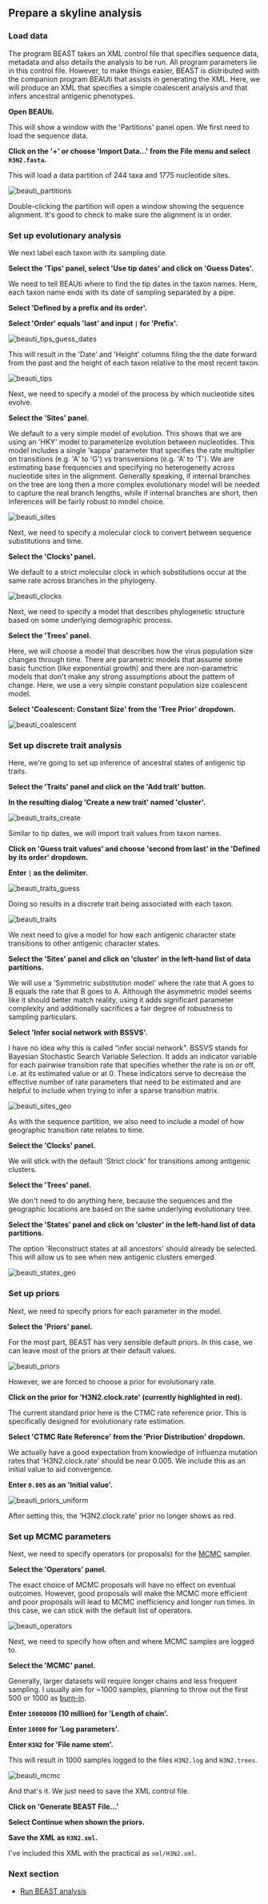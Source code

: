 ## Prepare a skyline analysis

### Load data

The program BEAST takes an XML control file that specifies sequence data, metadata and also details the analysis to be run.
All program parameters lie in this control file.
However, to make things easier, BEAST is distributed with the companion program BEAUti that assists in generating the XML.
Here, we will produce an XML that specifies a simple coalescent analysis and that infers ancestral antigenic phenotypes.

**Open BEAUti.**

This will show a window with the 'Partitions' panel open.
We first need to load the sequence data.

**Click on the '+' or choose 'Import Data...' from the File menu and select `H3N2.fasta`.**

This will load a data partition of 244 taxa and 1775 nucleotide sites.

![beauti_partitions](images/beauti_partitions.png)

Double-clicking the partition will open a window showing the sequence alignment.
It's good to check to make sure the alignment is in order.

### Set up evolutionary analysis

We next label each taxon with its sampling date.

**Select the 'Tips' panel, select 'Use tip dates' and click on 'Guess Dates'.**

We need to tell BEAUti where to find the tip dates in the taxon names.
Here, each taxon name ends with its date of sampling separated by a pipe.

**Select 'Defined by a prefix and its order'.**

**Select 'Order' equals 'last' and input `|` for 'Prefix'.**

![beauti_tips_guess_dates](images/beauti_tips_guess_dates.png)

This will result in the 'Date' and 'Height' columns filing the the date forward from the past and the height of each taxon relative to the most recent taxon.

![beauti_tips](images/beauti_tips.png)

Next, we need to specify a model of the process by which nucleotide sites evolve.

**Select the 'Sites' panel.**

We default to a very simple model of evolution.
This shows that we are using an 'HKY' model to parameterize evolution between nucleotides.
This model includes a single 'kappa' parameter that specifies the rate multiplier on transitions (e.g. 'A' to 'G') vs transversions (e.g. 'A' to 'T').
We are estimating base frequencies and specifying no heterogeneity across nucleotide sites in the alignment.
Generally speaking, if internal branches on the tree are long then a more complex evolutionary model will be needed to capture the real branch lengths, while if internal branches are short, then inferences will be fairly robust to model choice.

![beauti_sites](images/beauti_sites.png)

Next, we need to specify a molecular clock to convert between sequence substitutions and time.

**Select the 'Clocks' panel.**

We default to a strict molecular clock in which substitutions occur at the same rate across branches in the phylogeny.

![beauti_clocks](images/beauti_clocks.png)

Next, we need to specify a model that describes phylogenetic structure based on some underlying demographic process.

**Select the 'Trees' panel.**

Here, we will choose a model that describes how the virus population size changes through time.
There are parametric models that assume some basic function (like exponential growth) and there are non-parametric models that don't make any strong assumptions about the pattern of change.
Here, we use a very simple constant population size coalescent model.

**Select 'Coalescent: Constant Size' from the 'Tree Prior' dropdown.**

![beauti_coalescent](images/beauti_coalescent.png)

### Set up discrete trait analysis

Here, we're going to set up inference of ancestral states of antigenic tip traits.

**Select the 'Traits' panel and click on the 'Add trait' button.**

**In the resulting dialog 'Create a new trait' named 'cluster'.**

![beauti_traits_create](images/beauti_traits_create.png)

Similar to tip dates, we will import trait values from taxon names.

**Click on 'Guess trait values' and choose 'second from last' in the 'Defined by its order' dropdown.**

**Enter `|` as the delimiter.**

![beauti_traits_guess](images/beauti_traits_guess.png)

Doing so results in a discrete trait being associated with each taxon.

![beauti_traits](images/beauti_traits.png)

We next need to give a model for how each antigenic character state transitions to other antigenic character states.

**Select the 'Sites' panel and click on 'cluster' in the left-hand list of data partitions.**

We will use a 'Symmetric substitution model' where the rate that A goes to B equals the rate that B goes to A.
Although the asymmetric model seems like it should better match reality, using it adds significant parameter complexity and additionally sacrifices a fair degree of robustness to sampling particulars.

**Select 'Infer social network with BSSVS'.**

I have no idea why this is called "infer social network".
BSSVS stands for Bayesian Stochastic Search Variable Selection.
It adds an indicator variable for each pairwise transition rate that specifies whether the rate is on or off, i.e. at its estimated value or at 0.
These indicators serve to decrease the effective number of rate parameters that need to be estimated and are helpful to include when trying to infer a sparse transition matrix.

![beauti_sites_geo](images/beauti_sites_antigenic.png)

As with the sequence partition, we also need to include a model of how geographic transition rate relates to time.

**Select the 'Clocks' panel.**

We will stick with the default 'Strict clock' for transitions among antigenic clusters.

**Select the 'Trees' panel.**

We don't need to do anything here, because the sequences and the geographic locations are based on the same underlying evolutionary tree.

**Select the 'States' panel and click on 'cluster' in the left-hand list of data partitions.**

The option 'Reconstruct states at all ancestors' should already be selected. This will allow us to see when new antigenic clusters emerged.

![beauti_states_geo](images/beauti_states_antigenic.png)

### Set up priors

Next, we need to specify priors for each parameter in the model.

**Select the 'Priors' panel.**

For the most part, BEAST has very sensible default priors.
In this case, we can leave most of the priors at their default values.

![beauti_priors](images/beauti_priors.png)

However, we are forced to choose a prior for evolutionary rate.

**Click on the prior for 'H3N2.clock.rate' (currently highlighted in red).**

The current standard prior here is the CTMC rate reference prior. This is specifically designed for evolutionary rate estimation.

**Select 'CTMC Rate Reference' from the 'Prior Distribution' dropdown.**

We actually have a good expectation from knowledge of influenza mutation rates that 'H3N2.clock.rate' should be near 0.005.
We include this as an initial value to aid convergence.

**Enter `0.005` as an 'Initial value'.**

![beauti_priors_uniform](images/beauti_priors_ctmc.png)

After setting this, the 'H3N2.clock.rate' prior no longer shows as red.

### Set up MCMC parameters

Next, we need to specify operators (or proposals) for the [MCMC](http://en.wikipedia.org/wiki/Markov_chain_Monte_Carlo) sampler.

**Select the 'Operators' panel.**

The exact choice of MCMC proposals will have no effect on eventual outcomes.
However, good proposals will make the MCMC more efficient and poor proposals will lead to MCMC inefficiency and longer run times.
In this case, we can stick with the default list of operators.

![beauti_operators](images/beauti_operators.png)

Next, we need to specify how often and where MCMC samples are logged to.

**Select the 'MCMC' panel.**

Generally, larger datasets will require longer chains and less frequent sampling.
I usually aim for ~1000 samples, planning to throw out the first 500 or 1000 as [burn-in](http://en.wikipedia.org/wiki/Burn-in).

**Enter `10000000` (10 million) for 'Length of chain'.**

**Enter `10000` for 'Log parameters'.**

**Enter `H3N2` for 'File name stem'.**

This will result in 1000 samples logged to the files `H3N2.log` and `H3N2.trees`.

![beauti_mcmc](images/beauti_operators.png)

And that's it.  We just need to save the XML control file.

**Click on 'Generate BEAST File...'**

**Select Continue when shown the priors.**

**Save the XML as `H3N2.xml`.**

I've included this XML with the practical as `xml/H3N2.xml`.

### Next section

* [Run BEAST analysis](run-beast-analysis.md)
